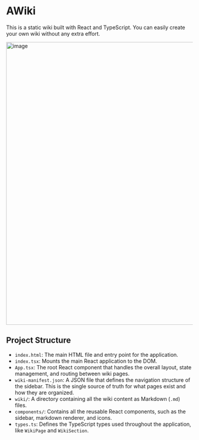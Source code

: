 # AWiki

This is a static wiki built with React and TypeScript. You can easily create your own wiki without any extra effort.

<img width="700" height="762" alt="image" src="https://github.com/user-attachments/assets/c6fdbf73-30bd-4e1d-9463-a2087cbef8e3" />

## Project Structure

-   `index.html`: The main HTML file and entry point for the application.
-   `index.tsx`: Mounts the main React application to the DOM.
-   `App.tsx`: The root React component that handles the overall layout, state management, and routing between wiki pages.
-   `wiki-manifest.json`: A JSON file that defines the navigation structure of the sidebar. This is the single source of truth for what pages exist and how they are organized.
-   `wiki/`: A directory containing all the wiki content as Markdown (`.md`) files.
-   `components/`: Contains all the reusable React components, such as the sidebar, markdown renderer, and icons.
-   `types.ts`: Defines the TypeScript types used throughout the application, like `WikiPage` and `WikiSection`.